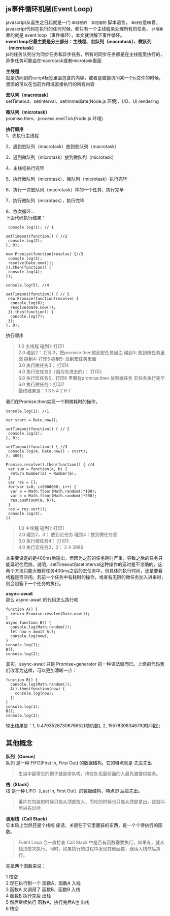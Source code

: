## js事件循环机制(Event Loop)
javascript从诞生之日起就是一门  `单线程的  非阻塞的`  脚本语言，
`单线程`意味着，javascript代码在执行的任何时候，都只有一个主线程来处理所有的任务，
`非阻塞`靠的就是 event loop（事件循环），本文就讲解下事件循环。
<br>
**event loop它最主要是分三部分：主线程、宏队列（macrotask）、微队列（microtask）**<br>
js的任务队列分为同步任务和异步任务，所有的同步任务都是在主线程里执行的，异步任务可能会在macrotask或者microtask里面<br>

**主线程**<br>
就是访问到的script标签里面包含的内容，或者是直接访问某一个js文件的时候，里面的可以在当前作用域直接执行的所有内容
<br>

**宏队列（macrotask）**<br>
setTimeout、setInterval、setImmediate(Node.js 环境)、I/O、UI rendering<br>

**微队列（microtask）**<br>
promise.then、process.nextTick(Node.js 环境) <br>

**执行顺序**<br>
1、先执行主线程<br>

2、遇到宏队列（macrotask）放到宏队列（macrotask）<br>

3、遇到微队列（microtask）放到微队列（microtask）<br>

4、主线程执行完毕<br>

5、执行微队列（microtask），微队列（microtask）执行完毕<br>

6、执行一次宏队列（macrotask）中的一个任务，执行完毕<br>

7、执行微队列（microtask），执行完毕<br>

8、依次循环...<br>
下面代码执行结果：
``` 
 console.log(1); // 1

setTimeout(function() { //2
 console.log(2);
}, 0);

new Promise(function(resolve) {//3
 console.log(3);
 resolve(Date.now());
}).then(function() {
 console.log(4);
});

console.log(5); //4 

setTimeout(function() { // 5
 new Promise(function(resolve) {
  console.log(6);
  resolve(Date.now());
 }).then(function() {
  console.log(7);
 });
}, 0);
```
执行顺序
>1.0 主线程 碰到1: 打印1 <br>
>2.0 碰到2： 打印3，把promise.then放到宏任务里面 碰到3: 放到微任务里面 碰到4: 打印5  碰到5: 放到宏任务里面 <br>
>3.0 执行微任务3： 打印4<br>
>4.0 执行宏任务2（因为先进去的）： 打印2<br>
>5.0 执行宏任务5，打印6 里面有promise.then 放到微任务 宏任务执行完毕<br>
>6.0 执行微任务：打印7<br>
最终结果是：1 3 5 4 2 6 7

我们在Promise.then实现一个稍微耗时的操作，
``` 
console.log(1); //1

var start = Date.now();

setTimeout(function() { // 2
 console.log(2);
}, 0);

setTimeout(function() { //3
 console.log(4, Date.now() - start);
}, 400);

Promise.resolve().then(function() { //4
 var sum = function(a, b) {
  return Number(a) + Number(b);
 }
 var res = [];
 for(var i=0; i<5000000; i++) {
  var a = Math.floor(Math.random()*100);
  var b = Math.floor(Math.random()*200);
  res.push(sum(a, b));
 }
 res = res.sort();
 console.log(3); 
})
```
>1.0 主线程 碰到1: 打印1 <br>
>2.0 碰到2，3： 放到宏任务  碰到4：放到微任务里<br>
>3.0 执行微任务4： 打印3<br>
>4.0 执行宏任务2，3： 2  4 3986<br>

本来要设定的是400ms后输出，但因为之前的任务耗时严重，导致之后的任务只能延迟往后排。说明，setTimeout和setInterval这种操作的延时是不准确的，这两个方法只能大概将任务400ms之后的宏任务中，但具体的执行时间，还是要看线程是否空闲。若前一个任务中有耗时的操作，或者有无限的微任务加入进来时，则会阻塞下一个任务的执行。
<br>

**async-await**<br>
那么 async-await 的代码怎么执行呢
``` 
function A() {
  return Promise.resolve(Date.now());
}
async function B() {
  console.log(Math.random());
  let now = await A();
  console.log(now);
}
console.log(1);
B();
console.log(2);
```
其实，async-await 只是 Promise+generator 的一种语法糖而已。上面的代码我们改写为这样，可以更加清晰一点：
``` 
function B() {
  console.log(Math.random());
  A().then(function(now) {
    console.log(now);
  })
}
console.log(1);
B();
console.log(2);
```
输出结果是：1, 0.4793526730678652(随机数), 2, 1557830834679(时间戳);<br>

## 其他概念
**队列（Queue）**<br>
队列 是一种 FIFO(First In, First Out) 的数据结构，它的特点就是 先进先出
>生活中最常见的例子就是排队啦，排在队伍最前面的人最先被提供服务。


**栈（Stack）**<br>
栈 是一种 LIFO（Last In, First Out）的数据结构，特点即 后进先出。
>薯片在包装的时候只能从顶部放入，而吃的时候也只能从顶部拿出，这就叫后进先出哈

**调用栈（Call Stack）**<br>
它本质上当然还是个栈啦 废话，关键在于它里面装的东西，是一个个待执行的函数。
>Event Loop 会一直检查 Call Stack 中是否有函数需要执行，如果有，就从栈顶依次执行。同时，如果执行的过程中发现其他函数，继续入栈然后执行。

先拿两个函数来说：

1 栈空<br>
2 现在执行到一个 函数A，函数A 入栈<br>
3 函数A 又调用了 函数B，函数B 入栈<br>
4 函数B 执行完后 出栈<br>
5 然后继续执行 函数A，执行完后A也 出栈<br>
6 栈空<br>


